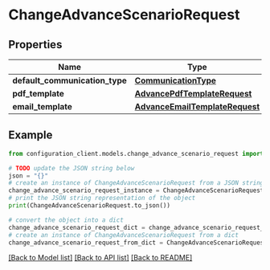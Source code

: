 # ChangeAdvanceScenarioRequest


## Properties

Name | Type | Description | Notes
------------ | ------------- | ------------- | -------------
**default_communication_type** | [**CommunicationType**](CommunicationType.md) |  | [optional] 
**pdf_template** | [**AdvancePdfTemplateRequest**](AdvancePdfTemplateRequest.md) |  | [optional] 
**email_template** | [**AdvanceEmailTemplateRequest**](AdvanceEmailTemplateRequest.md) |  | [optional] 

## Example

```python
from configuration_client.models.change_advance_scenario_request import ChangeAdvanceScenarioRequest

# TODO update the JSON string below
json = "{}"
# create an instance of ChangeAdvanceScenarioRequest from a JSON string
change_advance_scenario_request_instance = ChangeAdvanceScenarioRequest.from_json(json)
# print the JSON string representation of the object
print(ChangeAdvanceScenarioRequest.to_json())

# convert the object into a dict
change_advance_scenario_request_dict = change_advance_scenario_request_instance.to_dict()
# create an instance of ChangeAdvanceScenarioRequest from a dict
change_advance_scenario_request_from_dict = ChangeAdvanceScenarioRequest.from_dict(change_advance_scenario_request_dict)
```
[[Back to Model list]](../README.md#documentation-for-models) [[Back to API list]](../README.md#documentation-for-api-endpoints) [[Back to README]](../README.md)



